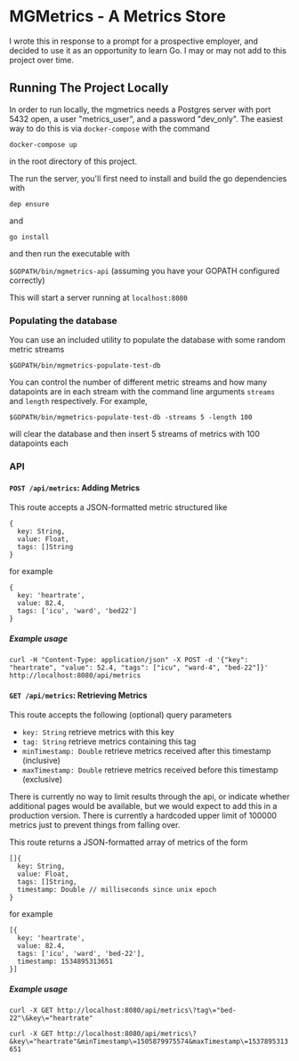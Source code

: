 # MGMetrics - A Metrics Store

I wrote this in response to a prompt for a prospective employer, and decided to use it as an opportunity to learn Go. I may or may not add to this project over time.

## Running The Project Locally

In order to run locally, the mgmetrics needs a Postgres server with port 5432 open, a user "metrics_user", and a password "dev_only". The easiest way to do this is via `docker-compose` with the command

`docker-compose up`

in the root directory of this project.

The run the server, you'll first need to install and build the go dependencies with

`dep ensure`

and

`go install`

and then run the executable with

`$GOPATH/bin/mgmetrics-api` (assuming you have your GOPATH configured correctly)

This will start a server running at `localhost:8080`

### Populating the database

You can use an included utility to populate the database with some random metric streams

`$GOPATH/bin/mgmetrics-populate-test-db`

You can control the number of different metric streams and how many datapoints are in each stream with the command line arguments `streams` and `length` respectively. For example,

`$GOPATH/bin/mgmetrics-populate-test-db -streams 5 -length 100`

will clear the database and then insert 5 streams of metrics with 100 datapoints each

### API

#### `POST /api/metrics`: Adding Metrics

This route accepts a JSON-formatted metric structured like

```
{
  key: String,
  value: Float,
  tags: []String
}
```

for example

```
{
  key: 'heartrate',
  value: 82.4,
  tags: ['icu', 'ward', 'bed22']
}
```

##### Example usage

`curl -H "Content-Type: application/json" -X POST -d '{"key": "heartrate", "value": 52.4, "tags": ["icu", "ward-4", "bed-22"]}' http://localhost:8080/api/metrics`

#### `GET /api/metrics`: Retrieving Metrics

This route accepts the following (optional) query parameters

- `key: String` retrieve metrics with this key
- `tag: String` retrieve metrics containing this tag
- `minTimestamp: Double` retrieve metrics received after this timestamp (inclusive)
- `maxTimestamp: Double` retrieve metrics received before this timestamp (exclusive)

There is currently no way to limit results through the api, or indicate whether additional pages would be available, but we would expect to add this in a production version. There is currently a hardcoded upper limit of 100000 metrics just to prevent things from falling over.

This route returns a JSON-formatted array of metrics of the form

```
[]{
  key: String,
  value: Float,
  tags: []String,
  timestamp: Double // milliseconds since unix epoch
}
```

for example

```
[{
  key: 'heartrate',
  value: 82.4,
  tags: ['icu', 'ward', 'bed-22'],
  timestamp: 1534895313651
}]
```

##### Example usage

`curl -X GET http://localhost:8080/api/metrics\?tag\="bed-22"\&key\="heartrate"`

`curl -X GET http://localhost:8080/api/metrics\?&key\="heartrate"&minTimestamp\=1505879975574&maxTimestamp\=1537895313651`
